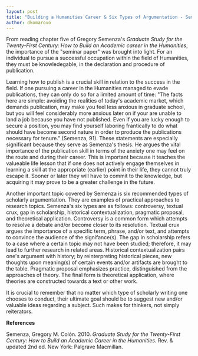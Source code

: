 ```yaml
---
layout: post
title: "Building a Humanities Career & Six Types of Argumentation - Semenza"
author: dkomarovo
---
```


From reading chapter five of Gregory Semenza's *Graduate Study for the Twenty-First Century: How to Build an Academic career in the 
Humanities*, the importance of the "seminar paper" was brought into light. For an individual to pursue a successful occupation within the 
field of Humanities, they must be knowledegable, in the declaration and procedure of publication. 

Learning how to publish is a crucial skill in relation to the success in the field. If one pursuing a career in the Humanities 
managed to evade publications, they can only do so for a limited amount of time: "The facts here are simple: avoiding the realities of 
today's academic market, which demands publication, may make you feel less anxious in graduate school, but you will feel considerably 
more anxious later on if your are unable to land a job because you have not published. Even if you are lucky enough to secure
a position, you may find yourself laboring frantically to do what should have become second nature in order to produce the
publications necessary for tenure." (Semenza, 91). These statements are especially significant because they serve as Semenza's thesis. 
He argues the vital importance of the publication skill in terms of the anxiety one may feel on the route and during their career.
This is important because it teaches the valueable life lesson that if one does not actively engage themselves in learning a skill
at the appropriate (earlier) point in their life, they cannot truly escape it. Sooner or later they will have to commit to the knowledge, 
but acquiring it may prove to be a greater challenge in the future.

Another important topic covered by Semenza is six recommended types of scholarly argumentation. They are examples of 
practical approaches to research topics. Semenza's six types are as follows: controversy, textual crux, gap in scholarship, 
historical contextualization, pragmatic proposal, and theoretical application. Controversy is a common form which attempts
to resolve a debate and/or become closer to its resolution. Textual crux argues the importance of a specific term, 
phrase, and/or text, and attempts to convince the audience of the signifance(s). The gap in scholarship refers to a case where a certain topic may not have been studied; therefore, it may lead to further research in related areas. Historical contextualization pairs one's argument with history; by reinterpreting historical pieces, new thoughts upon meaning(s) of certain events and/or artifacts are brought to the table. Pragmatic proposal emphasizes practice, distinguished from the approaches of theory. The final form is theoretical application, where theories are constructed towards a text or other work. 

It is crucial to remember that no matter which type of scholarly writing one chooses to conduct, their ultimate goal should be to suggest new and/or valuable ideas regarding a subject. Such makes for thinkers, not simply reiterators.


**References**

Semenza, Gregory M. Colón. 2010. *Graduate Study for the Twenty-First Century: How to Build an Academic Career in the Humanities.* 
Rev. & updated 2nd ed. New York: Palgrave Macmillan.

